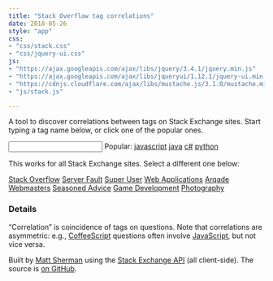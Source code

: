 ```yaml
---
title: "Stack Overflow tag correlations"
date: 2018-05-26
style: "app"
css:
- "css/stack.css"
- "css/jquery-ui.css"
js:
- "https://ajax.googleapis.com/ajax/libs/jquery/3.4.1/jquery.min.js"
- "https://ajax.googleapis.com/ajax/libs/jqueryui/1.12.1/jquery-ui.min.js"
- "https://cdnjs.cloudflare.com/ajax/libs/mustache.js/3.1.0/mustache.min.js"
- "js/stack.js"

---
```


A tool to discover correlations between tags on Stack Exchange sites. Start typing a tag name below, or click one of the popular ones.

<div id="form">
    <input name="tag" id="tag" type="search" autocapitalize="none" autocorrect="off" />
	<span id="popular">
		Popular:
			<a class="tag" title="View correlations for “javascript”" href="#stackoverflow/javascript">javascript</a>
			<a class="tag" title="View correlations for “java”" href="#stackoverflow/java">java</a>
			<a class="tag" title="View correlations for “c#”" href="#stackoverflow/c%23">c#</a>
			<a class="tag" title="View correlations for “python”" href="#stackoverflow/python">python</a>
	</span>
</div>

<div id="correlations"></div>

This works for all Stack Exchange sites. Select a different one below:

<p id="menu">
    <a href="#stackoverflow" class="selected">Stack Overflow</a>
    <a href="#serverfault">Server Fault</a>
    <a href="#superuser">Super User</a>
    <a href="#webapps">Web Applications</a>
    <a href="#gaming">Arqade</a>
    <a href="#webmasters">Webmasters</a>
    <a href="#cooking">Seasoned Advice</a>
    <a href="#gamedev">Game Development</a>
    <a href="#photo">Photography</a>
</p>

### Details

“Correlation” is coincidence of tags on questions. Note that correlations are asymmetric:
e.g., <a href="#stackoverflow/coffeescript">CoffeeScript</a> questions often involve <a href="#stackoverflow/javascript">JavaScript</a>, but not vice versa.

Built by <a href="http://clipperhouse.com/about/">Matt Sherman</a> using the <a href="http://api.stackexchange.com">Stack Exchange API</a> (all client-side). The source is <a href="https://github.com/clipperhouse/stack-correlation">on GitHub</a>.

<script id="correlations-tmpl" type="text/template">
    {{#correlations}}
        <a class="tag" title="View correlations for “{{tag}}”" href="{{href}}">{{tag}}</a>
        <span class="c">{{correlation}}</span><br />
    {{/correlations}}
</script>

<script id="popular-tmpl" type="text/template">
	Popular:
    {{#tags}}
        <a class="tag" title="View correlations for “{{name}}”" href="#{{site.api_site_parameter}}/{{encodedName}}">{{name}}</a>
    {{/tags}}
</script>

